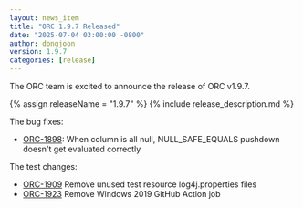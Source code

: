 ```yaml
---
layout: news_item
title: "ORC 1.9.7 Released"
date: "2025-07-04 03:00:00 -0800"
author: dongjoon
version: 1.9.7
categories: [release]
---
```


The ORC team is excited to announce the release of ORC v1.9.7.

{% assign releaseName = "1.9.7" %}
{% include release_description.md %}

The bug fixes:
- [ORC-1898]({{site.jira}}/ORC-1898): When column is all null, NULL_SAFE_EQUALS pushdown doesn't get evaluated correctly

The test changes:
- [ORC-1909]({{site.jira}}/ORC-1909) Remove unused test resource log4j.properties files
- [ORC-1923]({{site.jira}}/ORC-1923) Remove Windows 2019 GitHub Action job
